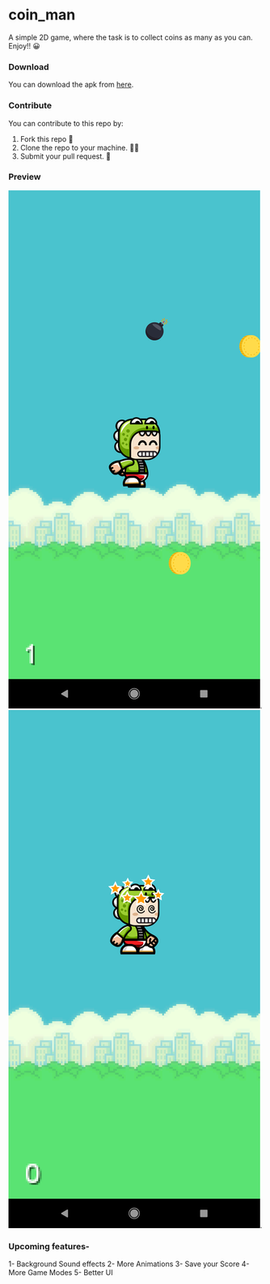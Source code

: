 # coin_man
A simple 2D game, where the task is to collect coins as many as you can. 
Enjoy!! 😀

### Download 
You can download the apk from [here](https://github.com/Niket-Jain/coin_man/releases).

### Contribute 
You can contribute to this repo by:
1. Fork this repo 🍴
2. Clone the repo to your machine. 👨‍💻
3. Submit your pull request. 🚀

### Preview 

![Screenshot1](Screenshots/Screenshot_1602499151.png).
![Screenshot1](Screenshots/Screenshot_1602499132.png).


### Upcoming features-

1- Background Sound effects
2- More Animations
3- Save your Score
4- More Game Modes
5- Better UI
